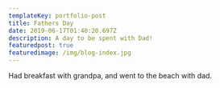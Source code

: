 ```yaml
---
templateKey: portfolio-post
title: Fathers Day
date: 2019-06-17T01:40:20.697Z
description: A day to be spent with Dad!
featuredpost: true
featuredimage: /img/blog-index.jpg
---
```

Had breakfast with grandpa, and went to the beach with dad.
